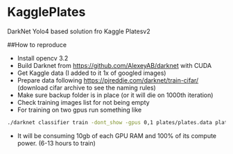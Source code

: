 # KagglePlates
DarkNet Yolo4 based solution fro Kaggle Platesv2

##How to reproduce
- Install opencv 3.2
- Build Darknet from https://github.com/AlexeyAB/darknet with CUDA
- Get Kaggle data (I added to it 1x of googled images)
- Prepare data following https://pjreddie.com/darknet/train-cifar/ (download cifar archive to see the naming rules)
- Make sure backup folder is in place (or it will die on 1000th iteration)
- Check training images list for not being empty
- For training on two gpus run something like
```bash
./darknet classifier train -dont_show -gpus 0,1 plates/plates.data plates/plates.cfg
```
- It will be consuming 10gb of each GPU RAM and 100% of its compute power. (6-13 hours to train)
